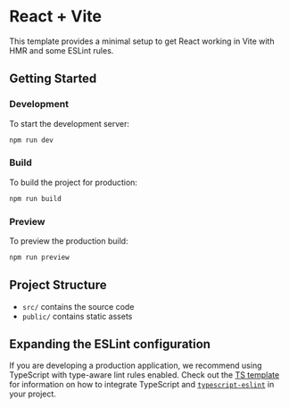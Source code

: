 # React + Vite

This template provides a minimal setup to get React working in Vite with HMR and some ESLint rules.

## Getting Started

### Development

To start the development server:

```bash
npm run dev
```

### Build

To build the project for production:

```bash
npm run build
```

### Preview

To preview the production build:

```bash
npm run preview
```

## Project Structure

- `src/` contains the source code
- `public/` contains static assets

## Expanding the ESLint configuration

If you are developing a production application, we recommend using TypeScript with type-aware lint rules enabled. Check out the [TS template](https://github.com/vitejs/vite/tree/main/packages/create-vite/template-react-ts) for information on how to integrate TypeScript and [`typescript-eslint`](https://typescript-eslint.io) in your project.
